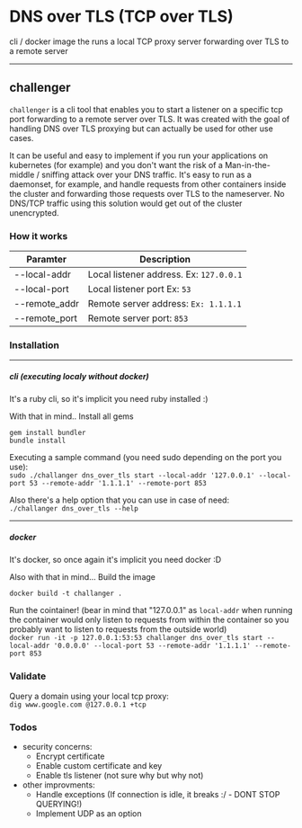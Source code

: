 # DNS over TLS (TCP over TLS)

cli / docker image the runs a local TCP proxy server forwarding over TLS to a remote server

---
## challenger

`challenger` is a cli tool that enables you to start a listener on a specific tcp port forwarding to a remote server over TLS. It was created with the goal of handling DNS over TLS proxying but can actually be used for other use cases.

It can be useful and easy to implement if you run your applications on kubernetes (for example) and you don't want the risk of a Man-in-the-middle / sniffing attack over your DNS traffic. It's easy to run as a daemonset, for example, and handle requests from other containers inside the cluster and forwarding those requests over TLS to the nameserver. No DNS/TCP traffic using this solution would get out of the cluster unencrypted.

### How it works

|Paramter|Description|
|-------------------|----------------------------|
|--local-addr   | Local listener address. Ex: `127.0.0.1` |
|--local-port     | Local listener port Ex: `53` |
|--remote_addr   | Remote server address: `Ex: 1.1.1.1` |
|--remote_port   | Remote server port: `853` |

### Installation

---
##### *cli (executing localy without docker)*

It's a ruby cli, so it's implicit you need ruby installed :)

With that in mind..
Install all gems
```
gem install bundler
bundle install
```

Executing a sample command (you need sudo depending on the port you use):  
`sudo ./challanger dns_over_tls start --local-addr '127.0.0.1' --local-port 53 --remote-addr '1.1.1.1' --remote-port 853`

Also there's a help option that you can use in case of need:  
`./challanger dns_over_tls --help`

---
##### *docker*

It's docker, so once again it's implicit you need docker :D

Also with that in mind...
Build the image
```
docker build -t challanger .
```

Run the cointainer! (bear in mind that "127.0.0.1" as `local-addr` when running the container would only listen to requests from within the container so you probably want to listen to requests from the outside world)  
`docker run -it -p 127.0.0.1:53:53 challanger dns_over_tls start --local-addr '0.0.0.0' --local-port 53 --remote-addr '1.1.1.1' --remote-port 853`

### Validate

Query a domain using your local tcp proxy:  
`dig www.google.com @127.0.0.1 +tcp`

### Todos
 - security concerns:
    - Encrypt certificate
    - Enable custom certificate and key
    - Enable tls listener (not sure why but why not)
 - other improvments:
    - Handle exceptions (If connection is idle, it breaks :/ - DONT STOP QUERYING!)
    - Implement UDP as an option